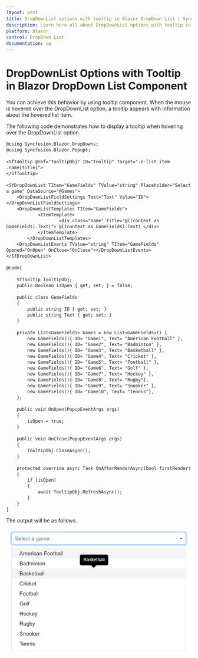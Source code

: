 ```yaml
---
layout: post
title: DropDownList options with tooltip in Blazor DropDown List | Syncfusion
description: Learn here all about DropDownList options with tooltip in Syncfusion Blazor DropDown List component and more.
platform: Blazor
control: DropDown List
documentation: ug
---
```


# DropDownList Options with Tooltip in Blazor DropDown List Component

You can achieve this behavior by using tooltip component. When the mouse is hovered over the DropDownList option, a tooltip appears with information about the hovered list item.

The following code demonstrates how to display a tooltip when hovering over the DropDownList option.

```cshtml
@using Syncfusion.Blazor.DropDowns;
@using Syncfusion.Blazor.Popups;

<SfTooltip @ref="TooltipObj" ID="Tooltip" Target=".e-list-item .name[title]">
</SfTooltip>

<SfDropDownList TItem="GameFields" TValue="string" Placeholder="Select a game" DataSource="@Games">
    <DropDownListFieldSettings Text="Text" Value="ID"></DropDownListFieldSettings>
    <DropDownListTemplates TItem="GameFields">
            <ItemTemplate>
                    <div class="name" title="@((context as GameFields).Text)"> @((context as GameFields).Text) </div>
            </ItemTemplate>
        </DropDownListTemplates>
    <DropDownListEvents TValue="string" TItem="GameFields" Opened="OnOpen" OnClose="OnClose"></DropDownListEvents>
</SfDropDownList>

@code{

    SfTooltip TooltipObj;
    public Boolean isOpen { get; set; } = false;
    
    public class GameFields
    {
        public string ID { get; set; }
        public string Text { get; set; }
    }
    
    private List<GameFields> Games = new List<GameFields>() {
        new GameFields(){ ID= "Game1", Text= "American Football" },
        new GameFields(){ ID= "Game2", Text= "Badminton" },
        new GameFields(){ ID= "Game3", Text= "Basketball" },
        new GameFields(){ ID= "Game4", Text= "Cricket" },
        new GameFields(){ ID= "Game5", Text= "Football" },
        new GameFields(){ ID= "Game6", Text= "Golf" },
        new GameFields(){ ID= "Game7", Text= "Hockey" },
        new GameFields(){ ID= "Game8", Text= "Rugby"},
        new GameFields(){ ID= "Game9", Text= "Snooker" },
        new GameFields(){ ID= "Game10", Text= "Tennis"},
    };

    public void OnOpen(PopupEventArgs args)
    {
        isOpen = true;
    }

    public void OnClose(PopupEventArgs args)
    {
        TooltipObj.CloseAsync();
    }
    
    protected override async Task OnAfterRenderAsync(bool firstRender)
    {
        if (isOpen)
        {
            await TooltipObj.RefreshAsync();
        }
    }
}
```

The output will be as follows.

![Blazor DropDownList displays ToolTip](../images/blazor-dropdownlist-tooltip.png)